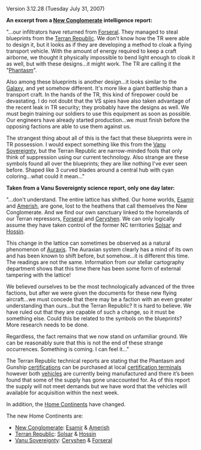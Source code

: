 Version 3.12.28 (Tuesday July 31, 2007)

**An excerpt from a [New Conglomerate](../terminology/New_Conglomerate.md) intelligence
report:**

"...our infiltrators have returned from [Forseral](../locations/Forseral.md).
They managed to steal blueprints from the
[Terran Republic](../terminology/Terran_Republic.md). We don't know how the TR were able
to design it, but it looks as if they are developing a method to cloak a flying
transport vehicle. With the amount of energy required to keep a craft airborne,
we thought it physically impossible to bend light enough to cloak it as well,
but with these designs...it might work. The TR are calling it the
"[Phantasm](../vehicles/Phantasm.md)".

Also among these blueprints is another design...it looks similar to the
[Galaxy](../vehicles/Galaxy.md), and yet somehow different. It's more like a
giant battleship than a transport craft. In the hands of the TR, this kind of
firepower could be devastating. I do not doubt that the VS spies have also taken
advantage of the recent leak in TR security; they probably have the designs as
well. We must begin training our soldiers to use this equipment as soon as
possible. Our engineers have already started production...we must finish before
the opposing factions are able to use them against us.

The strangest thing about all of this is the fact that these blueprints were in
TR possession. I would expect something like this from the
[Vanu Sovereignty](../terminology/Vanu_Sovereignty.md), but the Terran Republic are
narrow-minded fools that only think of suppression using our current technology.
Also strange are these symbols found all over the blueprints; they are like
nothing I've ever seen before. Shaped like 3 curved blades around a central hub
with cyan coloring...what could it mean..."

**Taken from a Vanu Sovereignty science report, only one day later:**

"...don't understand. The entire lattice has shifted. Our home worlds,
[Esamir](../locations/Esamir.md) and [Amerish](../locations/Amerish.md), are
gone, lost to the heathens that call themselves the New Conglomerate. And we
find our own sanctuary linked to the homelands of our Terran repressors,
[Forseral](../locations/Forseral.md) and [Ceryshen](../locations/Ceryshen.md).
We can only logically assume they have taken control of the former NC
territories [Solsar](../locations/Solsar.md) and
[Hossin](../locations/Hossin.md).

This change in the lattice can sometimes be observed as a natural phenomenon of
[Auraxis](../locations/Auraxis.md). The Auraxian system clearly has a mind of
its own and has been known to shift before, but somehow...it is different this
time. The readings are not the same. Information from our stellar cartography
department shows that this time there has been some form of external tampering
with the lattice!

We believed ourselves to be the most technologically advanced of the three
factions, but after we were given the documents for these new flying
aircraft...we must concede that there may be a faction with an even greater
understanding than ours...but the Terran Republic? It is hard to believe. We
have ruled out that they are capable of such a change, so it must be something
else. Could this be related to the symbols on the blueprints? More research
needs to be done.

Regardless, the fact remains that we now stand on unfamiliar ground. We can be
reasonably sure that this is not the end of these strange occurrences. Something
is coming. I can feel it..."

The Terran Republic technical reports are stating that the Phantasm and Gunship
[certifications](../certifications/Certification.md) can be purchased at local
[certification terminals](../items/Certification_Terminal.md) however both
[vehicles](../vehicles/index.md) are currently being manufactured and there
it’s been found that some of the supply has gone unaccounted for. As of this
report the supply will not meet demands but we have word that the vehicles will
available for acquisition within the next week.

In addition, the [Home Continents](../locations/Home_Continent.md) have changed.

The new Home Continents are:

- [New Conglomerate](../terminology/New_Conglomerate.md):
  [Esamir](../locations/Esamir.md) & [Amerish](../locations/Amerish.md)
- [Terran Republic](../terminology/Terran_Republic.md): [Solsar](../locations/Solsar.md)
  & [Hossin](../locations/Hossin.md)
- [Vanu Sovereignty](../terminology/Vanu_Sovereignty.md):
  [Ceryshen](../locations/Ceryshen.md) & [Forseral](../locations/Forseral.md)
